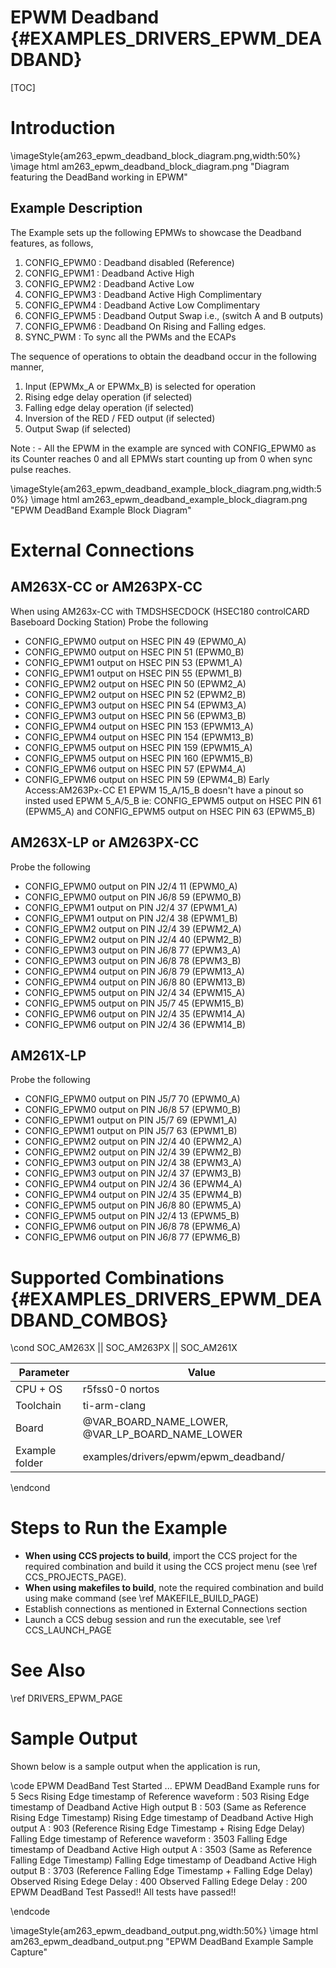# EPWM Deadband {#EXAMPLES_DRIVERS_EPWM_DEADBAND}

[TOC]

# Introduction

\imageStyle{am263_epwm_deadband_block_diagram.png,width:50%}
\image html am263_epwm_deadband_block_diagram.png "Diagram featuring the DeadBand working in EPWM"
## Example Description
The Example sets up the following EPMWs to showcase the Deadband features, as follows,
1. CONFIG_EPWM0 : Deadband disabled (Reference)
2. CONFIG_EPWM1 : Deadband Active High
3. CONFIG_EPWM2 : Deadband Active Low
4. CONFIG_EPWM3 : Deadband Active High Complimentary
5. CONFIG_EPWM4 : Deadband Active Low Complimentary
6. CONFIG_EPWM5 : Deadband Output Swap i.e., (switch A and B outputs)
7. CONFIG_EPWM6 : Deadband On Rising and Falling edges.
8. SYNC_PWM 	: To sync all the PWMs and the ECAPs

The sequence of operations to obtain the deadband occur in the following manner,
1. Input (EPWMx_A or EPWMx_B) is selected for operation
2. Rising edge delay operation (if selected)
3. Falling edge delay operation (if selected)
4. Inversion of the RED / FED output (if selected)
5. Output Swap (if selected)

Note :
     - All the EPWM in the example are synced with CONFIG_EPWM0 as its Counter reaches 0 and all EPMWs start counting up from 0 when sync pulse reaches.


\imageStyle{am263_epwm_deadband_example_block_diagram.png,width:50%}
\image html am263_epwm_deadband_example_block_diagram.png "EPWM DeadBand Example Block Diagram"

# External Connections

## AM263X-CC or AM263PX-CC
When using AM263x-CC with TMDSHSECDOCK (HSEC180 controlCARD Baseboard Docking Station)
Probe the following
- CONFIG_EPWM0 output on HSEC PIN 49  (EPWM0_A)
- CONFIG_EPWM0 output on HSEC PIN 51  (EPWM0_B)
- CONFIG_EPWM1 output on HSEC PIN 53  (EPWM1_A)
- CONFIG_EPWM1 output on HSEC PIN 55  (EPWM1_B)
- CONFIG_EPWM2 output on HSEC PIN 50  (EPWM2_A)
- CONFIG_EPWM2 output on HSEC PIN 52  (EPWM2_B)
- CONFIG_EPWM3 output on HSEC PIN 54  (EPWM3_A)
- CONFIG_EPWM3 output on HSEC PIN 56  (EPWM3_B)
- CONFIG_EPWM4 output on HSEC PIN 153 (EPWM13_A)
- CONFIG_EPWM4 output on HSEC PIN 154 (EPWM13_B)
- CONFIG_EPWM5 output on HSEC PIN 159 (EPWM15_A)
- CONFIG_EPWM5 output on HSEC PIN 160 (EPWM15_B)
- CONFIG_EPWM6 output on HSEC PIN 57  (EPWM4_A)
- CONFIG_EPWM6 output on HSEC PIN 59  (EPWM4_B)
Early Access:AM263Px-CC E1 EPWM 15_A/15_B doesn't have a pinout so insted used EPWM 5_A/5_B ie: CONFIG_EPWM5 output on HSEC PIN 61 (EPWM5_A) and CONFIG_EPWM5 output on HSEC PIN 63 (EPWM5_B)
## AM263X-LP or AM263PX-CC
Probe the following
- CONFIG_EPWM0 output on  PIN J2/4 11  (EPWM0_A)
- CONFIG_EPWM0 output on  PIN J6/8 59  (EPWM0_B)
- CONFIG_EPWM1 output on  PIN J2/4 37  (EPWM1_A)
- CONFIG_EPWM1 output on  PIN J2/4 38  (EPWM1_B)
- CONFIG_EPWM2 output on  PIN J2/4 39  (EPWM2_A)
- CONFIG_EPWM2 output on  PIN J2/4 40  (EPWM2_B)
- CONFIG_EPWM3 output on  PIN J6/8 77  (EPWM3_A)
- CONFIG_EPWM3 output on  PIN J6/8 78  (EPWM3_B)
- CONFIG_EPWM4 output on  PIN J6/8 79  (EPWM13_A)
- CONFIG_EPWM4 output on  PIN J6/8 80  (EPWM13_B)
- CONFIG_EPWM5 output on  PIN J2/4 34  (EPWM15_A)
- CONFIG_EPWM5 output on  PIN J5/7 45  (EPWM15_B)
- CONFIG_EPWM6 output on  PIN J2/4 35  (EPWM14_A)
- CONFIG_EPWM6 output on  PIN J2/4 36  (EPWM14_B)

## AM261X-LP
Probe the following
- CONFIG_EPWM0 output on  PIN J5/7 70  (EPWM0_A)
- CONFIG_EPWM0 output on  PIN J6/8 57  (EPWM0_B)
- CONFIG_EPWM1 output on  PIN J5/7 69  (EPWM1_A)
- CONFIG_EPWM1 output on  PIN J5/7 63  (EPWM1_B)
- CONFIG_EPWM2 output on  PIN J2/4 40  (EPWM2_A)
- CONFIG_EPWM2 output on  PIN J2/4 39  (EPWM2_B)
- CONFIG_EPWM3 output on  PIN J2/4 38  (EPWM3_A)
- CONFIG_EPWM3 output on  PIN J2/4 37  (EPWM3_B)
- CONFIG_EPWM4 output on  PIN J2/4 36  (EPWM4_A)
- CONFIG_EPWM4 output on  PIN J2/4 35  (EPWM4_B)
- CONFIG_EPWM5 output on  PIN J6/8 80  (EPWM5_A)
- CONFIG_EPWM5 output on  PIN J2/4 13  (EPWM5_B)
- CONFIG_EPWM6 output on  PIN J6/8 78  (EPWM6_A)
- CONFIG_EPWM6 output on  PIN J6/8 77  (EPWM6_B)

# Supported Combinations {#EXAMPLES_DRIVERS_EPWM_DEADBAND_COMBOS}

\cond SOC_AM263X || SOC_AM263PX || SOC_AM261X

 Parameter      | Value
 ---------------|-----------
 CPU + OS       | r5fss0-0 nortos
 Toolchain      | ti-arm-clang
 Board          | @VAR_BOARD_NAME_LOWER, @VAR_LP_BOARD_NAME_LOWER
 Example folder | examples/drivers/epwm/epwm_deadband/

\endcond

# Steps to Run the Example

- **When using CCS projects to build**, import the CCS project for the required combination
  and build it using the CCS project menu (see \ref CCS_PROJECTS_PAGE).
- **When using makefiles to build**, note the required combination and build using
  make command (see \ref MAKEFILE_BUILD_PAGE)
- Establish connections as mentioned in External Connections section
- Launch a CCS debug session and run the executable, see \ref CCS_LAUNCH_PAGE

# See Also

\ref DRIVERS_EPWM_PAGE

# Sample Output

Shown below is a sample output when the application is run,

\code
EPWM DeadBand Test Started ...
EPWM DeadBand Example runs for 5 Secs
	Rising Edge timestamp of Reference waveform  : 			503
	Rising Edge timestamp of Deadband Active High output B  : 	503 	(Same as Reference Rising Edge Timestamp)
	Rising Edge timestamp of Deadband Active High output A  : 	903 	(Reference Rising Edge Timestamp + Rising Edge Delay)
	Falling Edge timestamp of Reference waveform : 			3503
	Falling Edge timestamp of Deadband Active High output A : 	3503 	(Same as Reference Falling Edge Timestamp)
	Falling Edge timestamp of Deadband Active High output B : 	3703 	(Reference Falling Edge Timestamp + Falling Edge Delay)
	Observed Rising Edege Delay : 	400
	Observed Falling Edege Delay : 	200
EPWM DeadBand Test Passed!!
All tests have passed!!

\endcode

\imageStyle{am263_epwm_deadband_output.png,width:50%}
\image html am263_epwm_deadband_output.png "EPWM DeadBand Example Sample Capture"
